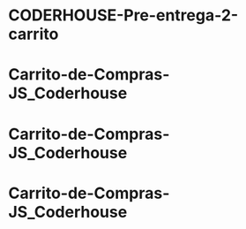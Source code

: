 # CODERHOUSE-Pre-entrega-2-carrito
# Carrito-de-Compras-JS_Coderhouse
# Carrito-de-Compras-JS_Coderhouse
# Carrito-de-Compras-JS_Coderhouse
